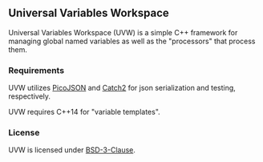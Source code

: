 ## Universal Variables Workspace

Universal Variables Workspace (UVW) is a simple C++ framework for managing global named variables as well as the "processors" that process them.

### Requirements

UVW utilizes [PicoJSON](https://github.com/kazuho/picojson) and [Catch2](https://github.com/catchorg/Catch2) for json serialization and testing, respectively.

UVW requires C++14 for "variable templates".

### License

UVW is licensed under [BSD-3-Clause](LICENSE).
